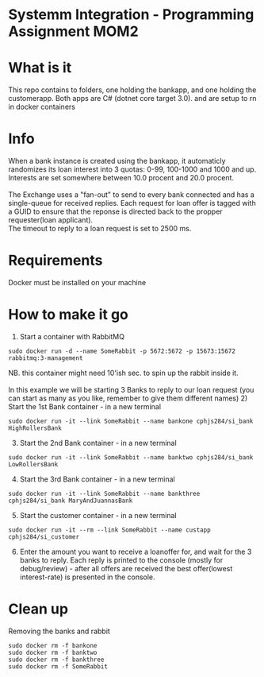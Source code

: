 # Systemm Integration - Programming Assignment MOM2

# What is it
This repo contains to folders, one holding the bankapp, and one holding the customerapp. Both apps are C# (dotnet core target 3.0). and are setup to rn in docker containers

# Info
When a bank instance is created using the bankapp, it automaticly randomizes its loan interest into 3 quotas: 0-99, 100-1000 and 1000 and up. Interests are set somewhere between 10.0 procent and 20.0 procent.<br>
<br>
The Exchange uses a "fan-out" to send to every bank connected and has a single-queue for received replies. Each request for loan offer is tagged with a GUID to ensure that the reponse is directed back to the propper requester(loan applicant).<br>
The timeout to reply to a loan request is set to 2500 ms.

# Requirements
Docker must be installed on your machine

# How to make it go
1) Start a container with RabbitMQ
```
sudo docker run -d --name SomeRabbit -p 5672:5672 -p 15673:15672 rabbitmq:3-management
```
NB. this container might need 10'ish sec. to spin up the rabbit inside it.<br>
<br>
In this example we will be starting 3 Banks to reply to our loan request (you can start as many as you like, remember to give them different names)
2) Start the 1st Bank container - in a new terminal
```
sudo docker run -it --link SomeRabbit --name bankone cphjs284/si_bank HighRollersBank
```
3) Start the 2nd Bank container - in a new terminal
```
sudo docker run -it --link SomeRabbit --name banktwo cphjs284/si_bank LowRollersBank
```
4) Start the 3rd Bank container - in a new terminal
```
sudo docker run -it --link SomeRabbit --name bankthree cphjs284/si_bank MaryAndJuannasBank
```
5) Start the customer container - in a new terminal 
```
sudo docker run -it --rm --link SomeRabbit --name custapp cphjs284/si_customer
```
6) Enter the amount you want to receive a loanoffer for, and wait for the 3 banks to reply. Each reply is printed to the console (mostly for debug/review) - after all offers are received the best offer(lowest interest-rate) is presented in the console.

# Clean up
Removing the banks and rabbit
```
sudo docker rm -f bankone
sudo docker rm -f banktwo
sudo docker rm -f bankthree
sudo docker rm -f SomeRabbit
```
